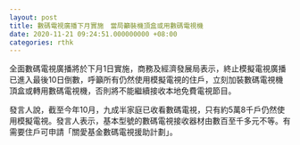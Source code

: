 ```yaml
---
layout: post
title: 數碼電視廣播下月實施　當局籲裝機頂盒或用數碼電視機
date: 2020-11-21 09:24:51.000000000 +08:00
categories: rthk
---
```


全面數碼電視廣播將於下月1日實施，商務及經濟發展局表示，終止模擬電視廣播已進入最後10日倒數，呼籲所有仍然使用模擬電視的住戶，立刻加裝數碼電視機頂盒或轉用數碼電視機，否則將不能繼續接收本地免費電視節目。

發言人說，截至今年10月，九成半家庭已收看數碼電視，只有約5萬8千戶仍然使用模擬電視。發言人表示，基本型號的數碼電視接收器材由數百至千多元不等。有需要住戶可申請「關愛基金數碼電視援助計劃」。
